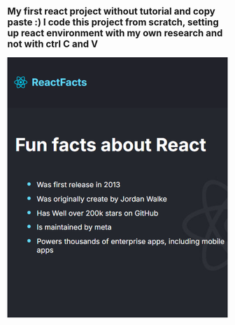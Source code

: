 My first react project without tutorial and copy paste :)
I code this project from scratch, setting up react environment with my own research and not with ctrl C and V
------------------------------------------------------------------------------------
![ScreenShot](./src/assets/project-image.png)